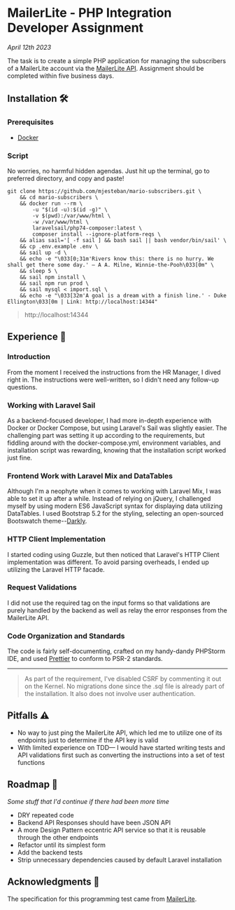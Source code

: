 
# MailerLite - PHP Integration Developer Assignment
_April 12th 2023_

The task is to create a simple PHP application for managing the subscribers of a MailerLite account via the [MailerLite API](https://developers.mailerlite.com/docs/#mailerlite-api). Assignment should be completed within five business days.
## Installation 🛠
### Prerequisites
- [Docker](https://docs.docker.com/get-docker/)

### Script
No worries, no harmful hidden agendas. Just hit up the terminal, go to preferred directory, and copy and paste!
```
git clone https://github.com/mjesteban/mario-subscribers.git \
	&& cd mario-subscribers \
	&& docker run --rm \
		-u "$(id -u):$(id -g)" \
		-v $(pwd):/var/www/html \
		-w /var/www/html \
		laravelsail/php74-composer:latest \
		composer install --ignore-platform-reqs \
	&& alias sail='[ -f sail ] && bash sail || bash vendor/bin/sail' \
	&& cp .env.example .env \
	&& sail up -d \
	&& echo -e "\033[0;31m'Rivers know this: there is no hurry. We shall get there some day.' ― A A. Milne, Winnie-the-Pooh\033[0m" \
	&& sleep 5 \
	&& sail npm install \
	&& sail npm run prod \
	&& sail mysql < import.sql \
	&& echo -e "\033[32m'A goal is a dream with a finish line.' - Duke Ellington\033[0m | Link: http://localhost:14344"
```
> http://localhost:14344
## Experience 🎡

### Introduction
From the moment I received the instructions from the HR Manager, I dived right in. The instructions were well-written, so I didn't need any follow-up questions.

### Working with Laravel Sail
As a backend-focused developer, I had more in-depth experience with Docker or Docker Compose, but using Laravel's Sail was slightly easier. The challenging part was setting it up according to the requirements, but fiddling around with the docker-compose.yml, environment variables, and installation script was rewarding, knowing that the installation script worked just fine.

### Frontend Work with Laravel Mix and DataTables
Although I'm a neophyte when it comes to working with Laravel Mix, I was able to set it up after a while. Instead of relying on jQuery, I challenged myself by using modern ES6 JavaScript syntax for displaying data utilizing DataTables. I used Bootstrap 5.2 for the styling, selecting an open-sourced Bootswatch theme--[Darkly](https://bootswatch.com/darkly/).

### HTTP Client Implementation
I started coding using Guzzle, but then noticed that Laravel's HTTP Client implementation was different. To avoid parsing overheads, I ended up utilizing the Laravel HTTP facade.

### Request Validations
I did not use the required tag on the input forms so that validations are purely handled by the backend as well as relay the error responses from the MailerLite API.

### Code Organization and Standards
The code is fairly self-documenting, crafted on my handy-dandy PHPStorm IDE, and used [Prettier](https://github.com/prettier/plugin-php) to conform to PSR-2 standards.

---
> As part of the requirement, I've disabled CSRF by commenting it out on the Kernel. No migrations done since the .sql file is already part of
> the installation. It also does not involve user authentication.

## Pitfalls ⚠️

- No way to just ping the MailerLite API, which led me to utilize one of its endpoints just to determine if the API key is valid
- With limited experience on TDD— I would have started writing tests and API validations first such as converting the instructions into a set of test functions

## Roadmap 🚧

_Some stuff that I'd continue if there had been more time_

- DRY repeated code
- Backend API Responses should have been JSON API
- A more Design Pattern eccentric API service so that it is reusable through the other endpoints
- Refactor until its simplest form
- Add the backend tests
- Strip unnecessary dependencies caused by default Laravel installation

## Acknowledgments 🙌

The specification for this programming test came from [MailerLite](https://www.mailerlite.com/).
